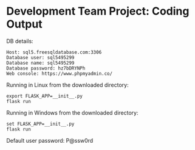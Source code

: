 # Development Team Project: Coding Output

DB details:
```
Host: sql5.freesqldatabase.com:3306
Database user: sql5495299
Database name: sql5495299
Database password: hz7bDRYNPh
Web console: https://www.phpmyadmin.co/
```

Running in Linux from the downloaded directory:
```
export FLASK_APP=__init__.py
flask run
```

Running in Windows from the downloaded directory:
```
set FLASK_APP=__init__.py
flask run
```
Default user password: P@ssw0rd
